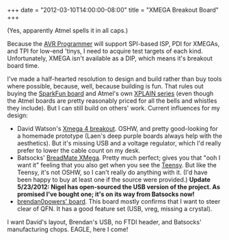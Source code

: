 ﻿+++
date = "2012-03-10T14:00:00-08:00"
title = "XMEGA Breakout Board"
+++



(Yes, apparently Atmel spells it in all caps.)

Because the [AVR Programmer](https://github.com/sowbug/avr-programmer) will
support SPI-based ISP, PDI for XMEGAs, and TPI for low-end 'tinys, I need to
acquire test targets of each kind. Unfortunately, XMEGA isn't available as a
DIP, which means it's breakout board time.

I've made a half-hearted resolution to design and build rather than buy tools
where possible, because, well, because building is fun. That rules out buying
the [SparkFun board](http://www.sparkfun.com/products/9546) and Atmel's own
[XPLAIN series](http://www.atmel.com/xplain) (even though the Atmel boards are
pretty reasonably priced for all the bells and whistles they include). But I
can still build on others' work. Current influences for my design:

  * David Watson's [Xmega 4 breakout](http://david.neonquill.com/projects/xmega_breakout/). OSHW, and pretty good-looking for a homemade prototype (Laen's deep purple boards always help with the aesthetics). But it's missing USB and a voltage regulator, which I'd really prefer to lower the cable count on my desk.
  * Batsocks' [BreadMate XMega](http://www.batsocks.co.uk/products/BreadMate/XMega%20PDI.htm). Pretty much perfect; gives you that "ooh I want it" feeling that you also get when you see the [Teensy](http://www.pjrc.com/teensy/). But like the Teensy, it's not OSHW, so I can't really do anything with it. (I'd have been happy to buy at least one if the source were provided.) **Update 5/23/2012: Nigel has open-sourced the USB version of the project. As promised I've bought one; it's on its way from Batsocks now!**
  * [brendan0powers' board](http://dangerousprototypes.com/forum/viewtopic.php?t=3527&p=35454). This board mostly confirms that I want to steer clear of QFN. It has a good feature set (USB, vreg, missing a crystal).

I want David's layout, Brendan's USB, no FTDI header, and Batsocks'
manufacturing chops. EAGLE, here I come!

